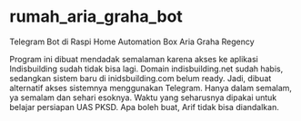 # rumah_aria_graha_bot
Telegram Bot di Raspi Home Automation Box Aria Graha Regency

Program ini dibuat mendadak semalaman karena akses ke aplikasi Indisbuilding sudah tidak bisa lagi.
Domain indisbuilding.net sudah habis, sedangkan sistem baru di inidsbuilding.com belum ready.
Jadi, dibuat alternatif akses sistemnya menggunakan Telegram.
Hanya dalam semalam, ya semalam dan sehari esoknya.
Waktu yang seharusnya dipakai untuk belajar persiapan UAS PKSD.
Apa boleh buat, Arif tidak bisa diandalkan. 
